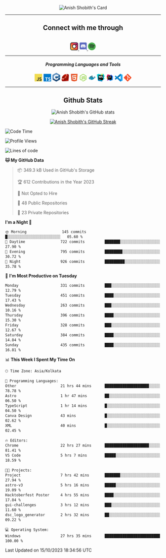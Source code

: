 <div align="center">

![Anish Shobith's Card](https://cardivo.vercel.app/api?name=Anish%20Shobith%20P%20S&description=Hi%20there%F0%9F%91%8B,%20I%20am%20a%2020-years-old.%20I%20am%20a%20Web%20and%20Application%20developer%20from%20India.%20Nice%20to%20meet%20you%20all.%20Looking%20forward%20to%20paritcipate%20with%20you.&image=https://i.imgur.com/WlQk3PY.jpg&&disableAnimation=true&site=https://anishshobithps.tech&pattern=plus&colorPattern=%23171616&backgroundColor=%231a1b26&instagram=anish_shobith&linkedin=Anish%20Shobith%20P%20S&fontColor=%23ffffff&iconColor=%23ffffff)

<hr>
 <h2> Connect with me through </h2>
<br>
<a href="https://www.instagram.com/anish_shobith/">
    <img alt="Anish Shobith's Instagram" width="25px" src="https://raw.githubusercontent.com/anishshobithps/anishshobithps/master/assets/socials/instagram.svg">
    </a>
    <a href="https://discord.gg/cWgDskT">
    <img alt="Anish Shobith's Discord", width="25px" src="https://raw.githubusercontent.com/anishshobithps/anishshobithps/master/assets/socials/discord.svg">
    </a>
    <a href="https://open.spotify.com/user/goshcrm0y9jzum2lffvu6f4hz">
    <img alt="Anish Shobith's Spotify", width="25px" src="https://raw.githubusercontent.com/anishshobithps/anishshobithps/master/assets/socials/spotify.svg">
    </a>
    <br>
    <hr>
    <h4> <i> Programming Languages and Tools </i> </h4>
    <img width="25px" src="https://raw.githubusercontent.com/anishshobithps/anishshobithps/master/assets/languages/javascript.svg">
    <img width="25px" src="https://raw.githubusercontent.com/anishshobithps/anishshobithps/master/assets/languages/typescript.svg">
    <img width="25px" src="https://raw.githubusercontent.com/anishshobithps/anishshobithps/master/assets/languages/cpp.svg">
    <img width="25px" src="https://raw.githubusercontent.com/anishshobithps/anishshobithps/master/assets/languages/ruby.svg">
    <img width="25px" src="https://raw.githubusercontent.com/anishshobithps/anishshobithps/master/assets/languages/html.svg">
    <img width="25px" src="https://raw.githubusercontent.com/anishshobithps/anishshobithps/master/assets/tools/nodejs.svg">
    <img width="25px" src="https://raw.githubusercontent.com/anishshobithps/anishshobithps/master/assets/tools/docker.svg">
    <img width="25px" src="https://raw.githubusercontent.com/anishshobithps/anishshobithps/master/assets/tools/webstorm.svg">
    <img width="25px" src="https://raw.githubusercontent.com/anishshobithps/anishshobithps/master/assets/tools/intellij.svg">
    <img width="25px" src="https://raw.githubusercontent.com/anishshobithps/anishshobithps/master/assets/tools/visualstudiocode.svg">
    <img width="25px" src="https://raw.githubusercontent.com/anishshobithps/anishshobithps/master/assets/tools/git.svg">
<hr>
 <h2> Github Stats </h2>

![Anish Shobith's GitHub stats](https://github-readme-stats-fk82.vercel.app/api?username=anishshobithps&show_icons=true&theme=tokyonight&count_private=true)

[![Anish Shobith's GitHub Streak](https://streak-stats.demolab.com?user=anishshobithps&theme=tokyonight&hide_border=true&border_radius=4.6)](https://git.io/streak-stats)

</div>

<!--START_SECTION:waka-->
![Code Time](http://img.shields.io/badge/Code%20Time-1%2C019%20hrs%206%20mins-blue)

![Profile Views](http://img.shields.io/badge/Profile%20Views-26-blue)

![Lines of code](https://img.shields.io/badge/From%20Hello%20World%20I%27ve%20Written-550.3%20thousand%20lines%20of%20code-blue)

**🐱 My GitHub Data** 

> 📦 349.3 kB Used in GitHub's Storage 
 > 
> 🏆 612 Contributions in the Year 2023
 > 
> 🚫 Not Opted to Hire
 > 
> 📜 48 Public Repositories 
 > 
> 🔑 23 Private Repositories 
 > 
**I'm a Night 🦉** 

```text
🌞 Morning                145 commits         █░░░░░░░░░░░░░░░░░░░░░░░░   05.60 % 
🌆 Daytime                722 commits         ███████░░░░░░░░░░░░░░░░░░   27.90 % 
🌃 Evening                795 commits         ████████░░░░░░░░░░░░░░░░░   30.72 % 
🌙 Night                  926 commits         █████████░░░░░░░░░░░░░░░░   35.78 % 
```
📅 **I'm Most Productive on Tuesday** 

```text
Monday                   331 commits         ███░░░░░░░░░░░░░░░░░░░░░░   12.79 % 
Tuesday                  451 commits         ████░░░░░░░░░░░░░░░░░░░░░   17.43 % 
Wednesday                263 commits         ███░░░░░░░░░░░░░░░░░░░░░░   10.16 % 
Thursday                 396 commits         ████░░░░░░░░░░░░░░░░░░░░░   15.30 % 
Friday                   328 commits         ███░░░░░░░░░░░░░░░░░░░░░░   12.67 % 
Saturday                 384 commits         ████░░░░░░░░░░░░░░░░░░░░░   14.84 % 
Sunday                   435 commits         ████░░░░░░░░░░░░░░░░░░░░░   16.81 % 
```


📊 **This Week I Spent My Time On** 

```text
🕑︎ Time Zone: Asia/Kolkata

💬 Programming Languages: 
Other                    21 hrs 44 mins      ████████████████████░░░░░   78.78 % 
Astro                    1 hr 47 mins        ██░░░░░░░░░░░░░░░░░░░░░░░   06.50 % 
TypeScript               1 hr 14 mins        █░░░░░░░░░░░░░░░░░░░░░░░░   04.50 % 
Canva Design             43 mins             █░░░░░░░░░░░░░░░░░░░░░░░░   02.62 % 
XML                      40 mins             █░░░░░░░░░░░░░░░░░░░░░░░░   02.45 % 

🔥 Editors: 
Chrome                   22 hrs 27 mins      ████████████████████░░░░░   81.41 % 
VS Code                  5 hrs 7 mins        █████░░░░░░░░░░░░░░░░░░░░   18.59 % 

🐱‍💻 Projects: 
Project                  7 hrs 42 mins       ███████░░░░░░░░░░░░░░░░░░   27.94 % 
astro-v3                 5 hrs 16 mins       █████░░░░░░░░░░░░░░░░░░░░   19.09 % 
Hacktoberfest Poster     4 hrs 55 mins       ████░░░░░░░░░░░░░░░░░░░░░   17.84 % 
gui-challenges           3 hrs 12 mins       ███░░░░░░░░░░░░░░░░░░░░░░   11.60 % 
dsc_logo_generator       2 hrs 32 mins       ██░░░░░░░░░░░░░░░░░░░░░░░   09.22 % 

💻 Operating System: 
Windows                  27 hrs 35 mins      █████████████████████████   100.00 % 
```


 Last Updated on 15/10/2023 18:34:56 UTC
<!--END_SECTION:waka-->
